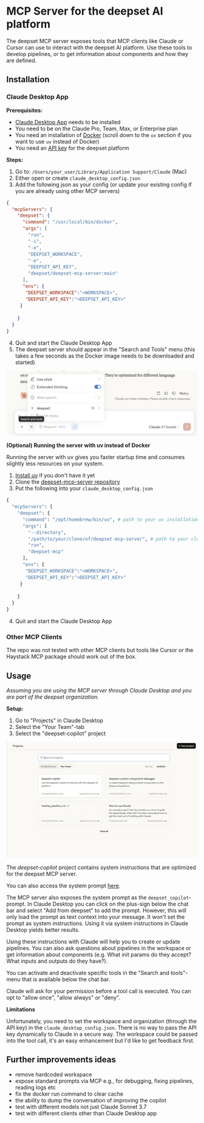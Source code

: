 # MCP Server for the deepset AI platform

The deepset MCP server exposes tools that MCP clients like Claude or Cursor can use to interact with the deepset AI platform.
Use these tools to develop pipelines, or to get information about components and how they are defined.



## Installation

### Claude Desktop App

**Prerequisites:**
- [Claude Desktop App](https://claude.ai/download) needs to be installed
- You need to be on the Claude Pro, Team, Max, or Enterprise plan
- You need an installation of [Docker](https://docs.docker.com/desktop/) (scroll down to the `uv` section if you want to use `uv` instead of Docker)
- You need an [API key](https://docs.cloud.deepset.ai/docs/generate-api-key) for the deepset platform

**Steps:**
1. Go to: `/Users/your_user/Library/Application Support/Claude` (Mac)
2. Either open or create `claude_desktop_config.json`
3. Add the following json as your config (or update your existing config if you are already using other MCP servers)

```json
{
  "mcpServers": {
    "deepset": {
      "command": "/usr/local/bin/docker",
      "args": [
        "run",
        "-i",
        "-e",
        "DEEPSET_WORKSPACE",
        "-e",
        "DEEPSET_API_KEY",
        "deepset/deepset-mcp-server:main"
      ],
      "env": {
       "DEEPSET_WORKSPACE":"<WORKSPACE>",
       "DEEPSET_API_KEY":"<DEEPSET_API_KEY>"
     }

    }
  }
}
```

4. Quit and start the Claude Desktop App
5. The deepset server should appear in the "Search and Tools" menu (this takes a few seconds as the Docker image needs to be downloaded and started)

![Screenshot of the Search and Tools menu in the Claude Desktop App with deepset server running.](assets/claude_desktop_with_tools.png)



**(Optional) Running the server with uv instead of Docker**

Running the server with uv gives you faster startup time and consumes slightly less resources on your system.

1. [Install uv](https://docs.astral.sh/uv/guides/install-python/) if you don't have it yet
2. Clone the [deepset-mcp-server repository](https://github.com/deepset-ai/deepset-mcp-server)
3. Put the following into your `claude_desktop_config.json`

```python
{
  "mcpServers": {
    "deepset": {
      "command": "/opt/homebrew/bin/uv", # path to your uv installation
      "args": [
        "--directory",
        "/path/to/your/clone/of/deepset-mcp-server", # path to your clone of the deepset-mcp-server repo 
        "run",
        "deepset-mcp"
      ],
      "env": {
       "DEEPSET_WORKSPACE":"<WORKSPACE>",
       "DEEPSET_API_KEY":"<DEEPSET_API_KEY>"
     }

    }
  }
}
```

4. Quit and start the Claude Desktop App


### Other MCP Clients

The repo was not tested with other MCP clients but tools like Cursor or the Haystack MCP package should work out of the box.


## Usage

_Assuming you are using the MCP server through Claude Desktop and you are part of the deepset organization._

**Setup:**
1. Go to "Projects" in Claude Desktop
2. Select the "Your Team"-tab
3. Select the "deepset-copilot" project

![Screenshot of the Projects menu in the Claude Desktop App.](assets/claude_desktop_projects.png)

The _deepset-copilot_ project contains system instructions that are optimized for the deepset MCP server.

You can also access the system prompt [here](src/deepset_mcp/prompts/deepset_copilot_prompt.md).

The MCP server also exposes the system prompt as the `deepset_copilot`-prompt.
In Claude Desktop you can click on the plus-sign below the chat bar and select "Add from deepset" to add the prompt.
However, this will only load the prompt as text context into your message. It won't set the prompt as system instructions.
Using it via system instructions in Claude Desktop yields better results.

Using these instructions with Claude will help you to create or update pipelines.
You can also ask questions about pipelines in the workspace or get information about components
(e.g. What init params do they accept? What inputs and outputs do they have?).

You can activate and deactivate specific tools in the "Search and tools"-menu that is available below the chat bar.

Claude will ask for your permission before a tool call is executed. You can opt to "allow once", "allow always" or "deny".



**Limitations**

Unfortunately, you need to set the workspace and organization (through the API key) in the `claude_desktop_config.json`.
There is no way to pass the API key dynamically to Claude in a secure way.
The workspace could be passed into the tool call, it's an easy enhancement but I'd like to get feedback first.




## Further improvements ideas

- remove hardcoded workspace
- expose standard prompts via MCP e.g., for debugging, fixing pipelines, reading logs etc
- fix the docker run command to clear cache
- the ability to dump the conversation of improving the copilot
- test with different models not just Claude Sonnet 3.7
- test with different clients other than Claude Desktop app



